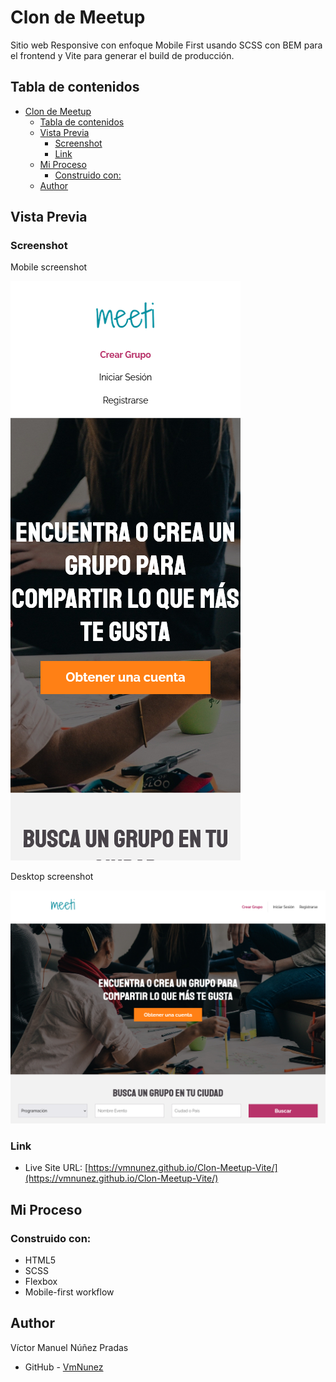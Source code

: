 # Clon de Meetup

Sitio web Responsive con enfoque Mobile First usando SCSS con BEM para el frontend y Vite para generar el build de producción.

## Tabla de contenidos

- [Clon de Meetup](#clon-de-meetup)
  - [Tabla de contenidos](#tabla-de-contenidos)
  - [Vista Previa](#vista-previa)
    - [Screenshot](#screenshot)
    - [Link](#link)
  - [Mi Proceso](#mi-proceso)
    - [Construido con:](#construido-con)
  - [Author](#author)


## Vista Previa

### Screenshot
Mobile screenshot

![](screenshot/Mobile.png)

Desktop screenshot

![](screenshot/Desktop.png)

### Link

- Live Site URL: [https://vmnunez.github.io/Clon-Meetup-Vite/](https://vmnunez.github.io/Clon-Meetup-Vite/)

## Mi Proceso

### Construido con:

- HTML5 
- SCSS
- Flexbox
- Mobile-first workflow


## Author
Víctor Manuel Núñez Pradas

- GitHub - [VmNunez](https://github.com/VmNunez)
